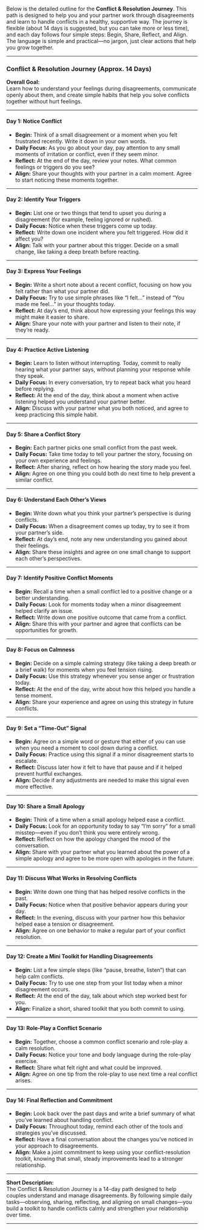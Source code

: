 Below is the detailed outline for the **Conflict & Resolution Journey**. This path is designed to help you and your partner work through disagreements and learn to handle conflicts in a healthy, supportive way. The journey is flexible (about 14 days is suggested, but you can take more or less time), and each day follows four simple steps: Begin, Share, Reflect, and Align. The language is simple and practical—no jargon, just clear actions that help you grow together.

---

### **Conflict & Resolution Journey (Approx. 14 Days)**

**Overall Goal:**  
Learn how to understand your feelings during disagreements, communicate openly about them, and create simple habits that help you solve conflicts together without hurt feelings.

---

#### **Day 1: Notice Conflict**  
- **Begin:** Think of a small disagreement or a moment when you felt frustrated recently. Write it down in your own words.  
- **Daily Focus:** As you go about your day, pay attention to any small moments of irritation or conflict, even if they seem minor.  
- **Reflect:** At the end of the day, review your notes. What common feelings or triggers do you see?  
- **Align:** Share your thoughts with your partner in a calm moment. Agree to start noticing these moments together.

---

#### **Day 2: Identify Your Triggers**  
- **Begin:** List one or two things that tend to upset you during a disagreement (for example, feeling ignored or rushed).  
- **Daily Focus:** Notice when these triggers come up today.  
- **Reflect:** Write down one incident where you felt triggered. How did it affect you?  
- **Align:** Talk with your partner about this trigger. Decide on a small change, like taking a deep breath before reacting.

---

#### **Day 3: Express Your Feelings**  
- **Begin:** Write a short note about a recent conflict, focusing on how you felt rather than what your partner did.  
- **Daily Focus:** Try to use simple phrases like “I felt…” instead of “You made me feel…” in your thoughts today.  
- **Reflect:** At day’s end, think about how expressing your feelings this way might make it easier to share.  
- **Align:** Share your note with your partner and listen to their note, if they’re ready.

---

#### **Day 4: Practice Active Listening**  
- **Begin:** Learn to listen without interrupting. Today, commit to really hearing what your partner says, without planning your response while they speak.  
- **Daily Focus:** In every conversation, try to repeat back what you heard before replying.  
- **Reflect:** At the end of the day, think about a moment when active listening helped you understand your partner better.  
- **Align:** Discuss with your partner what you both noticed, and agree to keep practicing this simple habit.

---

#### **Day 5: Share a Conflict Story**  
- **Begin:** Each partner picks one small conflict from the past week.  
- **Daily Focus:** Take time today to tell your partner the story, focusing on your own experience and feelings.  
- **Reflect:** After sharing, reflect on how hearing the story made you feel.  
- **Align:** Agree on one thing you could both do next time to help prevent a similar conflict.

---

#### **Day 6: Understand Each Other’s Views**  
- **Begin:** Write down what you think your partner’s perspective is during conflicts.  
- **Daily Focus:** When a disagreement comes up today, try to see it from your partner’s side.  
- **Reflect:** At day’s end, note any new understanding you gained about their feelings.  
- **Align:** Share these insights and agree on one small change to support each other’s perspectives.

---

#### **Day 7: Identify Positive Conflict Moments**  
- **Begin:** Recall a time when a small conflict led to a positive change or a better understanding.  
- **Daily Focus:** Look for moments today when a minor disagreement helped clarify an issue.  
- **Reflect:** Write down one positive outcome that came from a conflict.  
- **Align:** Share this with your partner and agree that conflicts can be opportunities for growth.

---

#### **Day 8: Focus on Calmness**  
- **Begin:** Decide on a simple calming strategy (like taking a deep breath or a brief walk) for moments when you feel tension rising.  
- **Daily Focus:** Use this strategy whenever you sense anger or frustration today.  
- **Reflect:** At the end of the day, write about how this helped you handle a tense moment.  
- **Align:** Share your experience and agree on using this strategy in future conflicts.

---

#### **Day 9: Set a “Time-Out” Signal**  
- **Begin:** Agree on a simple word or gesture that either of you can use when you need a moment to cool down during a conflict.  
- **Daily Focus:** Practice using this signal if a minor disagreement starts to escalate.  
- **Reflect:** Discuss later how it felt to have that pause and if it helped prevent hurtful exchanges.  
- **Align:** Decide if any adjustments are needed to make this signal even more effective.

---

#### **Day 10: Share a Small Apology**  
- **Begin:** Think of a time when a small apology helped ease a conflict.  
- **Daily Focus:** Look for an opportunity today to say “I’m sorry” for a small misstep—even if you don’t think you were entirely wrong.  
- **Reflect:** Reflect on how the apology changed the mood of the conversation.  
- **Align:** Share with your partner what you learned about the power of a simple apology and agree to be more open with apologies in the future.

---

#### **Day 11: Discuss What Works in Resolving Conflicts**  
- **Begin:** Write down one thing that has helped resolve conflicts in the past.  
- **Daily Focus:** Notice when that positive behavior appears during your day.  
- **Reflect:** In the evening, discuss with your partner how this behavior helped ease a tension or disagreement.  
- **Align:** Agree on one behavior to make a regular part of your conflict resolution.

---

#### **Day 12: Create a Mini Toolkit for Handling Disagreements**  
- **Begin:** List a few simple steps (like “pause, breathe, listen”) that can help calm conflicts.  
- **Daily Focus:** Try to use one step from your list today when a minor disagreement occurs.  
- **Reflect:** At the end of the day, talk about which step worked best for you.  
- **Align:** Finalize a short, shared toolkit that you both commit to using.

---

#### **Day 13: Role-Play a Conflict Scenario**  
- **Begin:** Together, choose a common conflict scenario and role-play a calm resolution.  
- **Daily Focus:** Notice your tone and body language during the role-play exercise.  
- **Reflect:** Share what felt right and what could be improved.  
- **Align:** Agree on one tip from the role-play to use next time a real conflict arises.

---

#### **Day 14: Final Reflection and Commitment**  
- **Begin:** Look back over the past days and write a brief summary of what you’ve learned about handling conflict.  
- **Daily Focus:** Throughout today, remind each other of the tools and strategies you’ve discussed.  
- **Reflect:** Have a final conversation about the changes you’ve noticed in your approach to disagreements.  
- **Align:** Make a joint commitment to keep using your conflict-resolution toolkit, knowing that small, steady improvements lead to a stronger relationship.

---

**Short Description:**  
The Conflict & Resolution Journey is a 14-day path designed to help couples understand and manage disagreements. By following simple daily tasks—observing, sharing, reflecting, and aligning on small changes—you build a toolkit to handle conflicts calmly and strengthen your relationship over time.

---
